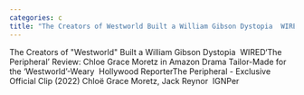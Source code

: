 ```yaml
---
categories: c
title: "The Creators of Westworld Built a William Gibson Dystopia  WIRED"
---
```

The Creators of "Westworld" Built a William Gibson Dystopia&nbsp;&nbsp;WIRED‘The Peripheral’ Review: Chloe Grace Moretz in Amazon Drama Tailor-Made for the ‘Westworld’-Weary&nbsp;&nbsp;Hollywood ReporterThe Peripheral - Exclusive Official Clip (2022) Chloë Grace Moretz, Jack Reynor&nbsp;&nbsp;IGNPer